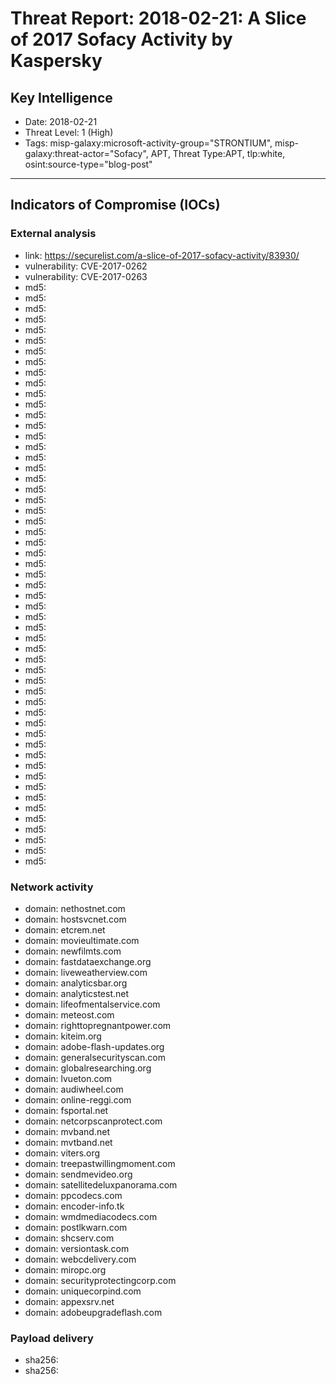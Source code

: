 # Threat Report: 2018-02-21: A Slice of 2017 Sofacy Activity by Kaspersky


## Key Intelligence
* Date: 2018-02-21
* Threat Level: 1 (High)
* Tags: misp-galaxy:microsoft-activity-group="STRONTIUM", misp-galaxy:threat-actor="Sofacy", APT, Threat Type:APT, tlp:white, osint:source-type="blog-post"

---

## Indicators of Compromise (IOCs)
### External analysis
* link: https://securelist.com/a-slice-of-2017-sofacy-activity/83930/
* vulnerability: CVE-2017-0262
* vulnerability: CVE-2017-0263
* md5: <md5>
* md5: <md5>
* md5: <md5>
* md5: <md5>
* md5: <md5>
* md5: <md5>
* md5: <md5>
* md5: <md5>
* md5: <md5>
* md5: <md5>
* md5: <md5>
* md5: <md5>
* md5: <md5>
* md5: <md5>
* md5: <md5>
* md5: <md5>
* md5: <md5>
* md5: <md5>
* md5: <md5>
* md5: <md5>
* md5: <md5>
* md5: <md5>
* md5: <md5>
* md5: <md5>
* md5: <md5>
* md5: <md5>
* md5: <md5>
* md5: <md5>
* md5: <md5>
* md5: <md5>
* md5: <md5>
* md5: <md5>
* md5: <md5>
* md5: <md5>
* md5: <md5>
* md5: <md5>
* md5: <md5>
* md5: <md5>
* md5: <md5>
* md5: <md5>
* md5: <md5>
* md5: <md5>
* md5: <md5>
* md5: <md5>
* md5: <md5>
* md5: <md5>
* md5: <md5>
* md5: <md5>
* md5: <md5>
* md5: <md5>
* md5: <md5>
* md5: <md5>
* md5: <md5>
* md5: <md5>
* md5: <md5>

### Network activity
* domain: nethostnet.com
* domain: hostsvcnet.com
* domain: etcrem.net
* domain: movieultimate.com
* domain: newfilmts.com
* domain: fastdataexchange.org
* domain: liveweatherview.com
* domain: analyticsbar.org
* domain: analyticstest.net
* domain: lifeofmentalservice.com
* domain: meteost.com
* domain: righttopregnantpower.com
* domain: kiteim.org
* domain: adobe-flash-updates.org
* domain: generalsecurityscan.com
* domain: globalresearching.org
* domain: lvueton.com
* domain: audiwheel.com
* domain: online-reggi.com
* domain: fsportal.net
* domain: netcorpscanprotect.com
* domain: mvband.net
* domain: mvtband.net
* domain: viters.org
* domain: treepastwillingmoment.com
* domain: sendmevideo.org
* domain: satellitedeluxpanorama.com
* domain: ppcodecs.com
* domain: encoder-info.tk
* domain: wmdmediacodecs.com
* domain: postlkwarn.com
* domain: shcserv.com
* domain: versiontask.com
* domain: webcdelivery.com
* domain: miropc.org
* domain: securityprotectingcorp.com
* domain: uniquecorpind.com
* domain: appexsrv.net
* domain: adobeupgradeflash.com

### Payload delivery
* sha256: <sha256>
* sha256: <sha256>
